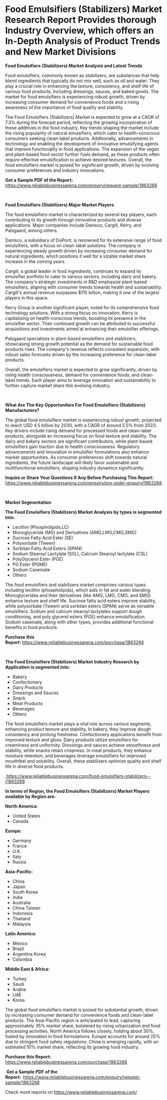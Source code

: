<p><h1>Food Emulsifiers (Stabilizers) Market Research Report Provides thorough Industry Overview, which offers an In-Depth Analysis of Product Trends and New Market Divisions</h1></p><p><strong>Food Emulsifiers (Stabilizers) Market Analysis and Latest Trends</strong></p>
<p><p>Food emulsifiers, commonly known as stabilizers, are substances that help blend ingredients that typically do not mix well, such as oil and water. They play a crucial role in enhancing the texture, consistency, and shelf life of various food products, including dressings, sauces, and baked goods. The market for food emulsifiers is experiencing robust growth, driven by increasing consumer demand for convenience foods and a rising awareness of the importance of food quality and stability.</p><p>The Food Emulsifiers (Stabilizers) Market is expected to grow at a CAGR of 7.3% during the forecast period, reflecting the growing incorporation of these additives in the food industry. Key trends shaping the market include the rising popularity of natural emulsifiers, which cater to health-conscious consumers seeking clean-label products. Additionally, advancements in technology are enabling the development of innovative emulsifying agents that improve functionality in food applications. The expansion of the vegan and plant-based food sector further fuels demand, as these products often require effective emulsification to achieve desired textures. Overall, the food emulsifiers market is poised for significant growth, driven by evolving consumer preferences and industry innovations.</p></p>
<p><strong>Get a Sample PDF of the Report:&nbsp;</strong> <a href="https://www.reliablebusinessarena.com/enquiry/request-sample/1863268?utm_campaign=2382&utm_medium=2&utm_source=Github&utm_content=ia&utm_term=15022025&utm_id=food-emulsifiers-stabilizers">https://www.reliablebusinessarena.com/enquiry/request-sample/1863268</a></p>
<p>&nbsp;</p>
<p><strong>Food Emulsifiers (Stabilizers) Major Market Players</strong></p>
<p><p>The food emulsifiers market is characterized by several key players, each contributing to its growth through innovative products and diverse applications. Major companies include Danisco, Cargill, Kerry, and Palsgaard, among others. </p><p>Danisco, a subsidiary of DuPont, is renowned for its extensive range of food emulsifiers, with a focus on clean-label solutions. The company is experiencing steady growth driven by increasing consumer demand for natural ingredients, which positions it well for a sizable market share increase in the coming years.</p><p>Cargill, a global leader in food ingredients, continues to expand its emulsifier portfolio to cater to various sectors, including dairy and bakery. The company's strategic investments in R&D emphasize plant-based emulsifiers, aligning with consumer trends towards health and sustainability. Cargill's annual revenue surpasses $115 billion, making it one of the largest players in this space.</p><p>Kerry Group is another significant player, noted for its comprehensive food technology solutions. With a strong focus on innovation, Kerry is capitalizing on health-conscious trends, boosting its presence in the emulsifier sector. Their continued growth can be attributed to successful acquisitions and investments aimed at enhancing their emulsifier offerings.</p><p>Palsgaard specializes in plant-based emulsifiers and stabilizers, showcasing strong growth potential as the demand for sustainable food products rises. The company's revenue reflects consistent expansion, with robust sales forecasts driven by the increasing preference for clean-label products.</p><p>Overall, the emulsifiers market is expected to grow significantly, driven by rising health consciousness, demand for convenience foods, and clean-label trends. Each player aims to leverage innovation and sustainability to further capture market share this evolving industry.</p></p>
<p>&nbsp;</p>
<p><strong>What Are The Key Opportunities For Food Emulsifiers (Stabilizers) Manufacturers?</strong></p>
<p><p>The global food emulsifiers market is experiencing robust growth, projected to reach USD 4.5 billion by 2030, with a CAGR of around 5.5% from 2023. Key drivers include rising demand for processed foods and clean-label products, alongside an increasing focus on food texture and stability. The dairy and bakery sectors are significant contributors, while plant-based emulsifiers gain traction due to health consciousness. Regulatory advancements and innovation in emulsifier formulations also enhance market opportunities. As consumer preferences shift towards natural ingredients, the future landscape will likely favor sustainable and multifunctional emulsifiers, shaping industry dynamics significantly.</p></p>
<p><strong>Inquire or Share Your Questions If Any Before Purchasing This Report:</strong> <a href="https://www.reliablebusinessarena.com/enquiry/pre-order-enquiry/1863268?utm_campaign=2382&utm_medium=2&utm_source=Github&utm_content=ia&utm_term=15022025&utm_id=food-emulsifiers-stabilizers">https://www.reliablebusinessarena.com/enquiry/pre-order-enquiry/1863268</a></p>
<p>&nbsp;</p>
<p><strong>Market Segmentation</strong></p>
<p><strong>The Food Emulsifiers (Stabilizers) Market Analysis by types is segmented into:</strong></p>
<p><ul><li>Lecithin (Phospholipids,LC)</li><li>Monoglyceride (MG) and Derivatives (AMG,LMG,CMG,SMG)</li><li>Sucrose Fatty Acid Ester (SE)</li><li>Polysorbate (Tween)</li><li>Sorbitan Fatty Acid Esters (SPAN)</li><li>Sodium Stearoyl Lactylate (SSL), Calcium Stearoyl lactylate (CSL)</li><li>PolyGlycerol Ester (PGE)</li><li>PG Ester (PGME)</li><li>Sodium Caseinate</li><li>Others</li></ul></p>
<p><p>The food emulsifiers and stabilizers market comprises various types including lecithin (phospholipids), which aids in fat and water blending. Monoglycerides and their derivatives (like AMG, LMG, CMG, and SMG) enhance texture and shelf life. Sucrose fatty acid esters improve stability, while polysorbate (Tween) and sorbitan esters (SPAN) serve as versatile emulsifiers. Sodium and calcium stearoyl lactylates support dough conditioning, and poly glycerol esters (PGE) enhance emulsification. Sodium caseinate, along with other types, provides additional functional benefits in food products.</p></p>
<p><strong>Purchase this Report:&nbsp;</strong><a href="https://www.reliablebusinessarena.com/purchase/1863268?utm_campaign=2382&utm_medium=2&utm_source=Github&utm_content=ia&utm_term=15022025&utm_id=food-emulsifiers-stabilizers">https://www.reliablebusinessarena.com/purchase/1863268</a></p>
<p>&nbsp;</p>
<p><strong>The Food Emulsifiers (Stabilizers) Market Industry Research by Application is segmented into:</strong></p>
<p><ul><li>Bakery</li><li>Confectionery</li><li>Dairy Products</li><li>Dressings and Sauces</li><li>Snack</li><li>Meat Products</li><li>Beverages</li><li>Others</li></ul></p>
<p><p>The food emulsifiers market plays a vital role across various segments, enhancing product texture and stability. In bakery, they improve dough consistency and prolong freshness. Confectionery applications benefit from improved texture and gloss. Dairy products utilize emulsifiers for creaminess and uniformity. Dressings and sauces achieve smoothness and stability, while snacks retain crispness. In meat products, they enhance moisture retention, and beverages leverage emulsifiers for improved mouthfeel and solubility. Overall, these stabilizers optimize quality and shelf life in diverse food products.</p></p>
<p><a href="https://www.reliablebusinessarena.com/food-emulsifiers-stabilizers--r1863268?utm_campaign=2382&utm_medium=2&utm_source=Github&utm_content=ia&utm_term=15022025&utm_id=food-emulsifiers-stabilizers">&nbsp;https://www.reliablebusinessarena.com/food-emulsifiers-stabilizers--r1863268</a></p>
<p><strong>In terms of Region, the Food Emulsifiers (Stabilizers) Market Players available by Region are:</strong></p>
<p>
    <p> <strong> North America: </strong>
        <ul>
            <li>United States</li>
            <li>Canada</li>
        </ul>
        </p> 
    <p> <strong> Europe: </strong>
        <ul>
            <li>Germany</li>
            <li>France</li>
            <li>U.K.</li>
            <li>Italy</li>
            <li>Russia</li>
        </ul>
        </p> 
    <p> <strong> Asia-Pacific: </strong>
        <ul>
            <li>China</li>
            <li>Japan</li>
            <li>South Korea</li>
            <li>India</li>
            <li>Australia</li>
            <li>China Taiwan</li>
            <li>Indonesia</li>
            <li>Thailand</li>
            <li>Malaysia</li>
        </ul>
        </p> 
    <p> <strong> Latin America: </strong>
        <ul>
            <li>Mexico</li>
            <li>Brazil</li>
            <li>Argentina Korea</li>
            <li>Colombia</li>
        </ul>
        </p> 
    <p> <strong> Middle East & Africa: </strong>
        <ul>
            <li>Turkey</li>
            <li>Saudi</li>
            <li>Arabia</li>
            <li>UAE</li>
            <li>Korea</li>
        </ul>
    </p>
    </p>
<p><p>The global food emulsifiers market is poised for substantial growth, driven by increasing consumer demand for convenience foods and clean-label products. The Asia-Pacific region is anticipated to lead, capturing approximately 35% market share, bolstered by rising urbanization and food processing activities. North America follows closely, holding about 30%, fueled by innovation in food formulations. Europe accounts for around 25% due to stringent food safety regulations. China is emerging rapidly, with an estimated 10% market share, reflecting its growing food industry.</p></p>
<p><strong>Purchase this Report: </strong><a href="https://www.reliablebusinessarena.com/purchase/1863268?utm_campaign=2382&utm_medium=2&utm_source=Github&utm_content=ia&utm_term=15022025&utm_id=food-emulsifiers-stabilizers">https://www.reliablebusinessarena.com/purchase/1863268</a></p>
<p>&nbsp;<strong>Get a Sample PDF of the Report:&nbsp;&nbsp;</strong><a href="https://www.reliablebusinessarena.com/enquiry/request-sample/1863268?utm_campaign=2382&utm_medium=2&utm_source=Github&utm_content=ia&utm_term=15022025&utm_id=food-emulsifiers-stabilizers">https://www.reliablebusinessarena.com/enquiry/request-sample/1863268</a></p>
<p><strong></strong></p>
<p>Check more reports on <a href="https://www.reliablebusinessarena.com/?utm_campaign=2382&utm_medium=2&utm_source=Github&utm_content=ia&utm_term=15022025&utm_id=food-emulsifiers-stabilizers">https://www.reliablebusinessarena.com/</a></p>